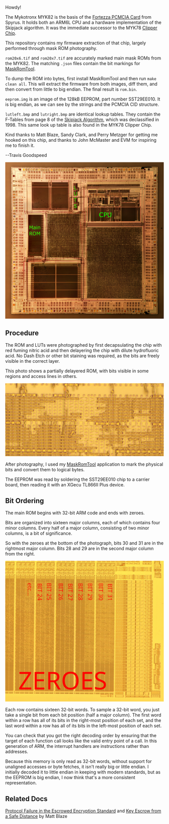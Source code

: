 Howdy!

The Mykotronx MYK82 is the basis of the [Fortezza PCMCIA
Card](https://www.cryptomuseum.com/crypto/usa/fortezza/) from Spyrus.
It holds both an ARM6L CPU and a hardware implementation of the
Skipjack algorithm.  It was the immediate successor to the MYK78
[Clipper Chip](https://en.wikipedia.org/wiki/Clipper_chip).

This repository contains my firmware extraction of that chip, largely
performed through mask ROM photography.

`rom20x6.tif` and `rom20x7.tif` are accurately marked main mask ROMs
from the MYK82.  The matching `.json` files contain the bit markings
for [MaskRomTool](https://github.com/travisgoodspeed/maskromtool/).

To dump the ROM into bytes, first install MaskRomTool and then run
`make clean all`.  This will extract the firmware from both images,
diff them, and then convert from little to big endian.  The final
result is `rom.bin`.

`eeprom.img` is an image of the 128kB EEPROM, part number SST29EE010.
It is big endian, as we can see by the strings and the PCMCIA CID
structure.

`lutleft.bmp` and `lutright.bmp` are identical lookup tables.  They
contain the F-Tables from page 8 of the [Skipjack
Algorithm](https://csrc.nist.gov/CSRC/media//Projects/Cryptographic-Algorithm-Validation-Program/documents/skipjack/skipjack.pdf),
which was declassified in 1998.  This same look up table is also found
in the MYK78 Clipper Chip.

Kind thanks to Matt Blaze, Sandy Clark, and Perry Metzger for getting
me hooked on this chip, and thanks to John McMaster and EVM for
inspiring me to finish it.

--Travis Goodspeed

![MYK82 Surface Photograph](myk82.jpg)


## Procedure

The ROM and LUTs were photographed by first decapsulating the chip
with red fuming nitric acid and then delayering the chip with dilute
hydrofluoric acid.  No Dash Etch or other bit staining was required,
as the bits are freely visible in the correct layer.

This photo shows a partially delayered ROM, with bits visible in some
regions and access lines in others.

![MYK82 Bit Structure](structure/romstructure.jpg)

After photography, I used my
[MaskRomTool](https://github.com/travisgoodspeed/maskromtool/)
application to mark the physical bits and convert them to logical
bytes.

The EEPROM was read by soldering the SST29EE010 chip to a carrier
board, then reading it with an XGecu TL866II Plus device.

## Bit Ordering

The main ROM begins with 32-bit ARM code and ends with zeroes.

Bits are organized into sixteen major columns, each of which contains
four minor columns.  Every half of a major column, consisting of two
minor columns, is a bit of significance.

So with the zeroes at the bottom of the photograph, bits 30 and 31 are
in the rightmost major column.  Bits 28 and 29 are in the second major
column from the right.

![MYK82 ROM Bit Order](structure/bitorder.jpg)

Each row contains sixteen 32-bit words.  To sample a 32-bit word, you
just take a single bit from each bit position (half a major column).
The first word within a row has all of its bits in the right-most
position of each set, and the last word within a row has all of its
bits in the left-most position of each set.

You can check that you got the right decoding order by ensuring that
the target of each function call looks like the valid entry point of a
call.  In this generation of ARM, the interrupt handlers are
instructions rather than addresses.

Because this memory is only read as 32-bit words, without support for
unaligned accesses or byte fetches, it isn't really big or little
endian.  I initially decoded it to little endian in keeping with
modern standards, but as the EEPROM is big endian, I now think that's
a more consistent representation.

## Related Docs

[Protocol Failure in the Escrowed Encryption
Standard](https://www.mattblaze.org/papers/eesproto.pdf) and [Key
Escrow from a Safe
Distance](https://www.mattblaze.org/escrow-acsac11.pdf) by Matt Blaze

